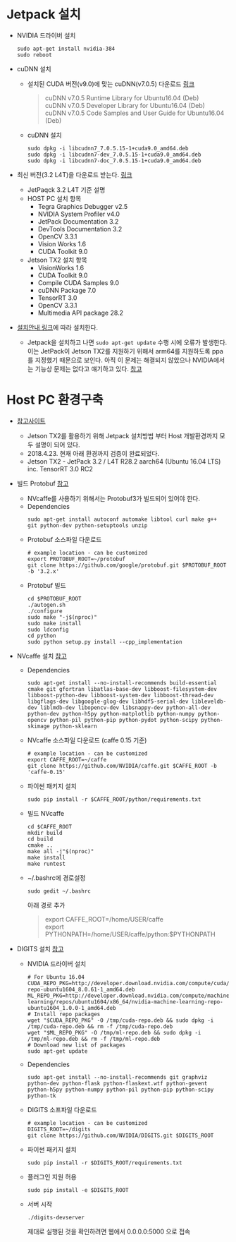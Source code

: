 # Jetpack 설치
* NVIDIA 드라이버 설치
  ```
  sudo apt-get install nvidia-384
  sudo reboot
  ```

* cuDNN 설치
  * 설치된 CUDA 버전(v9.0)에 맞는 cuDNN(v7.0.5) 다운로드 [링크](https://developer.nvidia.com/cudnn)
    > cuDNN v7.0.5 Runtime Library for Ubuntu16.04 (Deb) <br>
    cuDNN v7.0.5 Developer Library for Ubuntu16.04 (Deb) <br>
    cuDNN v7.0.5 Code Samples and User Guide for Ubuntu16.04 (Deb)
  * cuDNN 설치
    ```
    sudo dpkg -i libcudnn7_7.0.5.15-1+cuda9.0_amd64.deb
    sudo dpkg -i libcudnn7-dev_7.0.5.15-1+cuda9.0_amd64.deb 
    sudo dpkg -i libcudnn7-doc_7.0.5.15-1+cuda9.0_amd64.deb
    ```

* 최신 버전(3.2 L4T)을 다운로드 받는다. [링크](https://developer.nvidia.com/embedded/jetpack)
  * JetPaqck 3.2 L4T 기준 설명
  * HOST PC 설치 항목
    * Tegra Graphics Debugger v2.5
    * NVIDIA System Profiler v4.0
    * JetPack Documentation 3.2
    * DevTools Documentation 3.2
    * OpenCV 3.3.1
    * Vision Works 1.6
    * CUDA Toolkit 9.0
  * Jetson TX2 설치 항목
    * VisionWorks 1.6
    * CUDA Toolkit 9.0
    * Compile CUDA Samples 9.0
    * cuDNN Package 7.0
    * TensorRT 3.0
    * OpenCV 3.3.1
    * Multimedia API package 28.2
* [설치안내 링크](https://docs.nvidia.com/jetpack-l4t/index.html#developertools/mobile/jetpack/l4t/3.2/jetpack_l4t_install.htm)에 따라 설치한다.
  * Jetpack을 설치하고 나면 `sudo apt-get update` 수행 시에 오류가 발생한다. 이는 JetPack이 Jetson TX2를 지원하기 위해서 arm64를 지원하도록 ppa를 지정했기 때문으로 보인다. 아직 이 문제는 해결되지 않았으나 NVIDIA에서는 기능상 문제는 없다고 얘기하고 있다. [참고](https://devtalk.nvidia.com/default/topic/1002140/jetson-tx2/apt-get-update-errors/post/5163362/#5163362) 

# Host PC 환경구축
* [참고사이트](https://github.com/dusty-nv/jetson-inference)
  * Jetson TX2를 활용하기 위해 Jetpack 설치방법 부터 Host 개발환경까지 모두 설명이 되어 있다.
  * 2018.4.23. 현재 아래 환경까지 검증이 완료되었다.
  * Jetson TX2 - JetPack 3.2 / L4T R28.2 aarch64 (Ubuntu 16.04 LTS) inc. TensorRT 3.0 RC2
  
* 빌드 Protobuf [참고](https://github.com/NVIDIA/DIGITS/blob/digits-6.0/docs/BuildProtobuf.md)
  * NVcaffe를 사용하기 위해서는 Protobuf3가 빌드되어 있어야 한다.
  * Dependencies
    ```
    sudo apt-get install autoconf automake libtool curl make g++ git python-dev python-setuptools unzip
    ```
  * Protobuf 소스파일 다운로드
    ```
    # example location - can be customized
    export PROTOBUF_ROOT=~/protobuf
    git clone https://github.com/google/protobuf.git $PROTOBUF_ROOT -b '3.2.x'
    ```
  * Protobuf 빌드
    ```
    cd $PROTOBUF_ROOT
    ./autogen.sh
    ./configure
    sudo make "-j$(nproc)"
    sudo make install
    sudo ldconfig
    cd python
    sudo python setup.py install --cpp_implementation
    ```

* NVcaffe 설치 [참고](https://github.com/NVIDIA/DIGITS/blob/digits-6.0/docs/BuildCaffe.md)
  * Dependencies
    ```
    sudo apt-get install --no-install-recommends build-essential cmake git gfortran libatlas-base-dev libboost-filesystem-dev libboost-python-dev libboost-system-dev libboost-thread-dev libgflags-dev libgoogle-glog-dev libhdf5-serial-dev libleveldb-dev liblmdb-dev libopencv-dev libsnappy-dev python-all-dev python-dev python-h5py python-matplotlib python-numpy python-opencv python-pil python-pip python-pydot python-scipy python-skimage python-sklearn 
    ```  
  * NVcaffe 소스파일 다운로드 (caffe 0.15 기준)
    ```
    # example location - can be customized
    export CAFFE_ROOT=~/caffe
    git clone https://github.com/NVIDIA/caffe.git $CAFFE_ROOT -b 'caffe-0.15'
    ```
  * 파이썬 패키지 설치
    ```
    sudo pip install -r $CAFFE_ROOT/python/requirements.txt
    ```
  * 빌드 NVcaffe
    ```
    cd $CAFFE_ROOT
    mkdir build
    cd build
    cmake ..
    make all -j"$(nproc)"
    make install
    make runtest
    ```
  * ~/.bashrc에 경로설정
    ```
    sudo gedit ~/.bashrc
    ```
    아래 경로 추가
    > export CAFFE_ROOT=/home/USER/caffe <br>
    export PYTHONPATH=/home/USER/caffe/python:$PYTHONPATH

* DIGITS 설치 [참고](https://github.com/NVIDIA/DIGITS/blob/digits-6.0/docs/BuildDigits.md)
  * NVIDIA 드라이버 설치
    ```
    # For Ubuntu 16.04
    CUDA_REPO_PKG=http://developer.download.nvidia.com/compute/cuda/repos/ubuntu1604/x86_64/cuda-repo-ubuntu1604_8.0.61-1_amd64.deb
    ML_REPO_PKG=http://developer.download.nvidia.com/compute/machine-learning/repos/ubuntu1604/x86_64/nvidia-machine-learning-repo-ubuntu1604_1.0.0-1_amd64.deb
    # Install repo packages
    wget "$CUDA_REPO_PKG" -O /tmp/cuda-repo.deb && sudo dpkg -i /tmp/cuda-repo.deb && rm -f /tmp/cuda-repo.deb
    wget "$ML_REPO_PKG" -O /tmp/ml-repo.deb && sudo dpkg -i /tmp/ml-repo.deb && rm -f /tmp/ml-repo.deb
    # Download new list of packages
    sudo apt-get update
    ```
  * Dependencies
    ```
    sudo apt-get install --no-install-recommends git graphviz python-dev python-flask python-flaskext.wtf python-gevent python-h5py python-numpy python-pil python-pip python-scipy python-tk
    ```
  * DIGITS 소프파일 다운로드
    ```
    # example location - can be customized
    DIGITS_ROOT=~/digits
    git clone https://github.com/NVIDIA/DIGITS.git $DIGITS_ROOT
    ```
  * 파이썬 패키지 설치
    ```
    sudo pip install -r $DIGITS_ROOT/requirements.txt
    ```
  * 플러그인 지원 허용
    ```
    sudo pip install -e $DIGITS_ROOT
    ```
  * 서버 시작
    ```
    ./digits-devserver
    ```
    제대로 실행된 것을 확인하려면 웹에서 0.0.0.0:5000 으로 접속